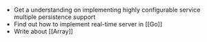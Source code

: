 - Get a understanding on implementing highly configurable service multiple persistence support
- Find out how to implement real-time server in [[Go]]
- Write about [[Array]]